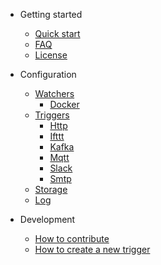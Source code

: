 - Getting started
    - [Quick start](getting-started/quick-start)
    - [FAQ](getting-started/faq)
    - [License](getting-started/license)
    
- Configuration
    - [Watchers](configuration/watchers/)
        - [Docker](configuration/watchers/docker)
    - [Triggers](configuration/triggers/)
        - [Http](configuration/triggers/http/)
        - [Ifttt](configuration/triggers/ifttt/)
        - [Kafka](configuration/triggers/kafka/)
        - [Mqtt](configuration/triggers/mqtt/)
        - [Slack](configuration/triggers/slack/)
        - [Smtp](configuration/triggers/smtp/)
    - [Storage](configuration/storage)
    - [Log](configuration/log)

- Development
    - [How to contribute](development/how-to-contribute)
    - [How to create a new trigger](development/how-to-create-new-trigger)